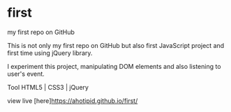 # first
my first repo on GitHub

This is not only my first repo on GitHub but also first JavaScript project and first time using jQuery library.

I experiment this project, manipulating DOM elements and also listening to user's event.

Tool
HTML5 | CSS3 | jQuery

view live [here]https://ahotipid.github.io/first/

